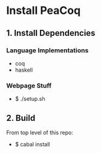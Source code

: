 # Install PeaCoq

## 1. Install Dependencies

### Language Implementations
* coq
* haskell

### Webpage Stuff
* $ ./setup.sh

## 2. Build
From top level of this repo:
* $ cabal install

